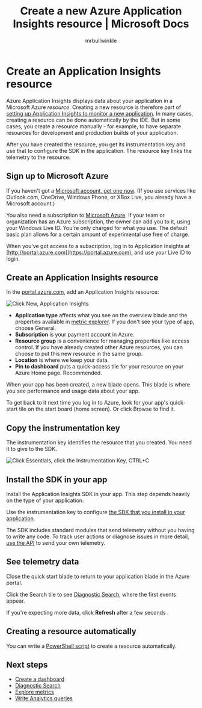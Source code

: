 ﻿---
title: Create a new Azure Application Insights resource | Microsoft Docs
description: Manually set up Application Insights monitoring for a new live application.
services: application-insights
documentationcenter: ''
author: mrbullwinkle
manager: carmonm

ms.assetid: 878b007e-161c-4e36-8ab2-3d7047d8a92d
ms.service: application-insights
ms.workload: tbd
ms.tgt_pltfrm: ibiza
ms.devlang: na
ms.topic: article
ms.date: 12/02/2016
ms.author: mbullwin

---
# Create an Application Insights resource
Azure Application Insights displays data about your application in a Microsoft Azure *resource*. Creating a new resource is therefore part of [setting up Application Insights to monitor a new application][start]. In many cases, creating a resource can be done automatically by the IDE. But in some cases, you create a resource manually - for example, to have separate resources for development and production builds of your application.

After you have created the resource, you get its instrumentation key and use that to configure the SDK in the application. The resource key links the telemetry to the resource.

## Sign up to Microsoft Azure
If you haven't got a [Microsoft account, get one now](http://live.com). (If you use services like Outlook.com, OneDrive, Windows Phone, or XBox Live, you already have a Microsoft account.)

You also need a subscription to [Microsoft Azure](http://azure.com). If your team or organization has an Azure subscription, the owner can add you to it, using your Windows Live ID. You're only charged for what you use. The default basic plan allows for a certain amount of experimental use free of charge.

When you've got access to a subscription, log in to Application Insights at [http://portal.azure.com](https://portal.azure.com), and use your Live ID to login.

## Create an Application Insights resource
In the [portal.azure.com](https://portal.azure.com), add an Application Insights resource:

![Click New, Application Insights](./media/app-insights-create-new-resource/01-new.png)

* **Application type** affects what you see on the overview blade and the properties available in [metric explorer][metrics]. If you don't see your type of app, choose General.
* **Subscription** is your payment account in Azure.
* **Resource group** is a convenience for managing properties like access control. If you have already created other Azure resources, you can choose to put this new resource in the same group.
* **Location** is where we keep your data.
* **Pin to dashboard** puts a quick-access tile for your resource on your Azure Home page. Recommended.

When your app has been created, a new blade opens. This blade is where you see performance and usage data about your app. 

To get back to it next time you log in to Azure, look for your app's quick-start tile on the start board (home screen). Or click Browse to find it.

## Copy the instrumentation key
The instrumentation key identifies the resource that you created. You need it to give to the SDK.

![Click Essentials, click the Instrumentation Key, CTRL+C](./media/app-insights-create-new-resource/02-props.png)

## Install the SDK in your app
Install the Application Insights SDK in your app. This step depends heavily on the type of your application. 

Use the instrumentation key to configure [the SDK that you install in your application][start].

The SDK includes standard modules that send telemetry without you having to write any code. To track user actions or diagnose issues in more detail, [use the API][api] to send your own telemetry.

## <a name="monitor"></a>See telemetry data
Close the quick start blade to return to your application blade in the Azure portal.

Click the Search tile to see [Diagnostic Search][diagnostic], where the first events appear. 

If you're expecting more data, click **Refresh** after a few seconds  .

## Creating a resource automatically
You can write a [PowerShell script](app-insights-powershell.md) to create a resource automatically.

## Next steps
* [Create a dashboard](app-insights-dashboards.md)
* [Diagnostic Search](app-insights-diagnostic-search.md)
* [Explore metrics](app-insights-metrics-explorer.md)
* [Write Analytics queries](app-insights-analytics.md)

<!--Link references-->

[api]: app-insights-api-custom-events-metrics.md
[diagnostic]: app-insights-diagnostic-search.md
[metrics]: app-insights-metrics-explorer.md
[start]: app-insights-overview.md

